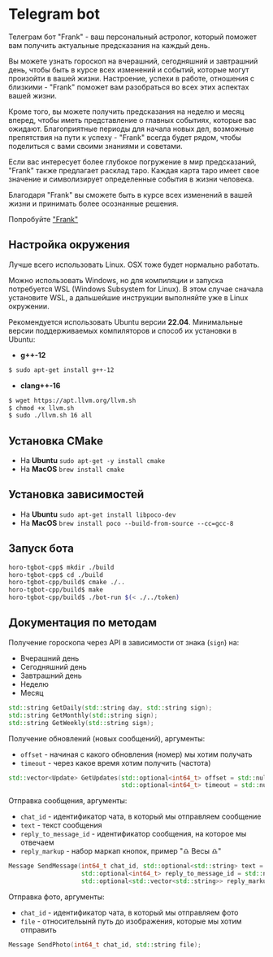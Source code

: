 # Telegram bot

Телеграм бот "Frank" - ваш персональный астролог, который поможет вам получить актуальные предсказания на каждый день.

Вы можете узнать гороскоп на вчерашний, сегодняшний и завтрашний день, чтобы быть в курсе всех изменений и событий, которые могут произойти в вашей жизни. Настроение, успехи в работе, отношения с близкими - "Frank" поможет вам разобраться во всех этих аспектах вашей жизни.

Кроме того, вы можете получить предсказания на неделю и месяц вперед, чтобы иметь представление о главных событиях, которые вас ожидают. Благоприятные периоды для начала новых дел, возможные препятствия на пути к успеху - "Frank" всегда будет рядом, чтобы поделиться с вами своими знаниями и советами.

Если вас интересует более глубокое погружение в мир предсказаний, "Frank" также предлагает расклад таро. Каждая карта таро имеет свое значение и символизирует определенные события в жизни человека.

Благодаря "Frank" вы сможете быть в курсе всех изменений в вашей жизни и принимать более осознанные решения.

Попробуйте ["Frank"](https://t.me/frank_as_frankenstein_bot "Наш друг Frank")

## Настройка окружения

Лучше всего использовать Linux. OSX тоже будет нормально работать.

Можно использовать Windows, но для компиляции и запуска потребуется WSL (Windows Subsystem for Linux). В этом случае сначала установите WSL, а дальшейшие инструкции выполняйте уже в Linux окружении.

Рекомендуется использовать Ubuntu версии **22.04**. Минимальные версии поддерживаемых компиляторов и способ их установки в Ubuntu:

- **g++-12**
```bash
$ sudo apt-get install g++-12
```
- **clang++-16**
```bash
$ wget https://apt.llvm.org/llvm.sh
$ chmod +x llvm.sh
$ sudo ./llvm.sh 16 all
```

## Установка CMake

* На **Ubuntu** `sudo apt-get -y install cmake`
* На **MacOS** `brew install cmake`

## Установка зависимостей

 * На **Ubuntu** `sudo apt-get install libpoco-dev`
 * На **MacOS** `brew install poco --build-from-source --cc=gcc-8`

 ## Запуск бота

 ```bash
horo-tgbot-cpp$ mkdir ./build
horo-tgbot-cpp$ cd ./build
horo-tgbot-cpp/build$ cmake ./..
horo-tgbot-cpp/build$ make
horo-tgbot-cpp/build$ ./bot-run $(< ./../token)
 ```

## Документация по методам 

Получение гороскопа через API в зависимости от знака (`sign`) на:
* Вчерашний день
* Сегодняшний день
* Завтрашний день
* Неделю
* Месяц

```cpp
std::string GetDaily(std::string day, std::string sign);
std::string GetMonthly(std::string sign);
std::string GetWeekly(std::string sign);
```

Получение обновлений (новых сообщений), аргументы:
* `offset` - начиная с какого обновления (номер) мы хотим получать
* `timeout` - через какое время хотим получить (частота) 

```cpp
std::vector<Update> GetUpdates(std::optional<int64_t> offset = std::nullopt,
                               std::optional<int64_t> timeout = std::nullopt);
```

Отправка сообщения, аргументы:
* `chat_id` - идентификатор чата, в который мы отправляем сообщение
* `text` - текст сообщения
* `reply_to_message_id` - идентификатор сообщения, на которое мы отвечаем
* `reply_markup` - набор маркап кнопок, пример "♎ Весы ♎"

```cpp
Message SendMessage(int64_t chat_id, std::optional<std::string> text = std::nullopt,
                    std::optional<int64_t> reply_to_message_id = std::nullopt,
                    std::optional<std::vector<std::string>> reply_markup = std::nullopt);
```

Отправка фото, аргументы:
* `chat_id` - идентификатор чата, в который мы отправляем фото
* `file` - относительынй путь до изображения, которые мы хотим отправить

```cpp
Message SendPhoto(int64_t chat_id, std::string file);
```